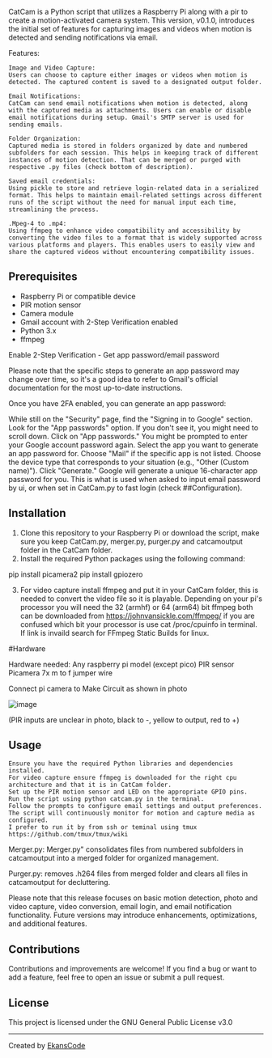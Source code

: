 CatCam is a Python script that utilizes a Raspberry Pi along with a pir to create a motion-activated camera system. This version, v0.1.0, introduces the initial set of features for capturing images and videos when motion is detected and sending notifications via email.

Features:

    Image and Video Capture:
    Users can choose to capture either images or videos when motion is detected. The captured content is saved to a designated output folder.

    Email Notifications:
    CatCam can send email notifications when motion is detected, along with the captured media as attachments. Users can enable or disable email notifications during setup. Gmail's SMTP server is used for sending emails.

    Folder Organization:
    Captured media is stored in folders organized by date and numbered subfolders for each session. This helps in keeping track of different instances of motion detection. That can be merged or purged with respective .py files (check bottom of description).

    Saved email credentials:
    Using pickle to store and retrieve login-related data in a serialized format. This helps to maintain email-related settings across different runs of the script without the need for manual input each time, streamlining the process.  

    .Mpeg-4 to .mp4:
    Using ffmpeg to enhance video compatibility and accessibility by converting the video files to a format that is widely supported across various platforms and players. This enables users to easily view and share the captured videos without encountering compatibility issues.



## Prerequisites

- Raspberry Pi or compatible device
- PIR motion sensor
- Camera module
- Gmail account with 2-Step Verification enabled
- Python 3.x
- ffmpeg 

Enable 2-Step Verification - Get app password/email password

Please note that the specific steps to generate an app password may change over time, so it's a good idea to refer to Gmail's official documentation for the most up-to-date instructions.

Once you have 2FA enabled, you can generate an app password:

While still on the "Security" page, find the "Signing in to Google" section.
Look for the "App passwords" option. If you don't see it, you might need to scroll down.
Click on "App passwords." You might be prompted to enter your Google account password again.
Select the app you want to generate an app password for. Choose "Mail" if the specific app is not listed.
Choose the device type that corresponds to your situation (e.g., "Other (Custom name)").
Click "Generate."
Google will generate a unique 16-character app password for you. This is what is used when asked to input email password by ui, or when set in CatCam.py to fast login (check ##Configuration).

## Installation

1. Clone this repository to your Raspberry Pi or download the script, make sure you keep CatCam.py, merger.py, purger.py and catcamoutput folder in the CatCam folder.
2. Install the required Python packages using the following command:
   
pip install picamera2 
pip install gpiozero

3. For video capture install ffmpeg and put it in your CatCam folder, this is needed to convert the video file so it is playable. Depending on your pi's processor you will need the 32 (armhf) or 64 (arm64) bit ffmpeg both can be downloaded from https://johnvansickle.com/ffmpeg/ if you are confused which bit your processor is use cat /proc/cpuinfo in terminal. If link is invaild search for FFmpeg Static Builds for linux.
   

#Hardware

Hardware needed:
Any raspberry pi model (except pico)
PIR sensor
Picamera
7x m to f jumper wire


Connect pi camera to 
Make Circuit as shown in photo

![image](https://github.com/EkansCode/CatCam/assets/143468031/b94dcf57-28e7-402c-802b-e4d3bb808f7d)



(PIR inputs are unclear in photo, black to -, yellow to output, red to +) 


## Usage

    Ensure you have the required Python libraries and dependencies installed.
    For video capture ensure ffmpeg is downloaded for the right cpu architecture and that it is in CatCam folder.
    Set up the PIR motion sensor and LED on the appropriate GPIO pins.
    Run the script using python catcam.py in the terminal.
    Follow the prompts to configure email settings and output preferences.
    The script will continuously monitor for motion and capture media as configured.
    I prefer to run it by from ssh or teminal using tmux https://github.com/tmux/tmux/wiki

Merger.py:
Merger.py" consolidates files from numbered subfolders in catcamoutput into a merged folder for organized management.

Purger.py: 
removes .h264 files from merged folder and clears all files in catcamoutput for decluttering.

Please note that this release focuses on basic motion detection, photo and video capture, video conversion, email login, and email notification functionality. Future versions may introduce enhancements, optimizations, and additional features.

## Contributions

Contributions and improvements are welcome! If you find a bug or want to add a feature, feel free to open an issue or submit a pull request.

## License

This project is licensed under the GNU General Public License v3.0 

---

Created by [EkansCode](https://github.com/EkansCode)
